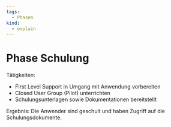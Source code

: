 ```yaml
---
tags:
  - Phasen
kind:
  - explain
---
```

# Phase Schulung

Tätigkeiten:

* First Level Support in Umgang mit Anwendung vorbereiten
* Closed User Group (Pilot) unterrichten
* Schulungsunterlagen sowie Dokumentationen bereitstellt

Ergebnis: Die Anwender sind geschult und haben Zugriff auf die Schulungsdokumente.
